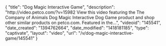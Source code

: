 {
    "title": "Dog Magic Interactive Game",
    "description": "http:\/\/video.petco.com\/?v=15982 View this video featuring the The Company of Animals Dog Magic Interactive Dog Game product and shop other similar products on petco.com. Featured in the...",
    "videoid": "145541",
    "date_created": "1394762664",
    "date_modified": "1418181185",
    "type": "captivate",
    "layout": "video",
    "url": "\/v\/dog-magic-interactive-game\/145541"
}